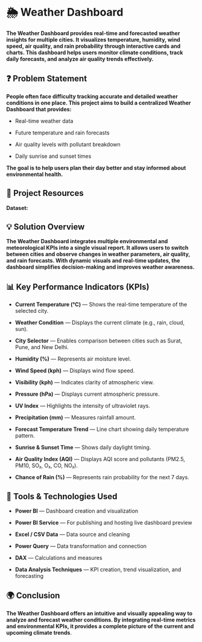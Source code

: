 # 🌦️ Weather Dashboard

**The Weather Dashboard provides real-time and forecasted weather insights for multiple cities. It visualizes temperature, humidity, wind speed, air quality, and rain probability through interactive cards and charts.
This dashboard helps users monitor climate conditions, track daily forecasts, and analyze air quality trends effectively.**

## ❓ Problem Statement

**People often face difficulty tracking accurate and detailed weather conditions in one place.
This project aims to build a centralized Weather Dashboard that provides:**

* Real-time weather data

* Future temperature and rain forecasts

* Air quality levels with pollutant breakdown

* Daily sunrise and sunset times

**The goal is to help users plan their day better and stay informed about environmental health.**

## 📁 Project Resources

**Dataset:** 

## 💡 Solution Overview

**The Weather Dashboard integrates multiple environmental and meteorological KPIs into a single visual report.
It allows users to switch between cities and observe changes in weather parameters, air quality, and rain forecasts.
With dynamic visuals and real-time updates, the dashboard simplifies decision-making and improves weather awareness.**

## 📊 Key Performance Indicators (KPIs)

* **Current Temperature (°C)** — Shows the real-time temperature of the selected city.

* **Weather Condition** — Displays the current climate (e.g., rain, cloud, sun).

* **City Selector** — Enables comparison between cities such as Surat, Pune, and New Delhi.

* **Humidity (%)** — Represents air moisture level.

* **Wind Speed (kph)** — Displays wind flow speed.

* **Visibility (kph)** — Indicates clarity of atmospheric view.

* **Pressure (hPa)** — Displays current atmospheric pressure.

* **UV Index** — Highlights the intensity of ultraviolet rays.

* **Precipitation (mm)** — Measures rainfall amount.

* **Forecast Temperature Trend** — Line chart showing daily temperature pattern.

* **Sunrise & Sunset Time** — Shows daily daylight timing.

* **Air Quality Index (AQI)** — Displays AQI score and pollutants (PM2.5, PM10, SO₂, O₃, CO, NO₂).

* **Chance of Rain (%)** — Represents rain probability for the next 7 days.


## 🧰 Tools & Technologies Used

* **Power BI** — Dashboard creation and visualization

* **Power BI Service** — For publishing and hosting live dashboard preview

* **Excel / CSV Data** — Data source and cleaning

*  **Power Query** — Data transformation and connection

* **DAX** — Calculations and measures

* **Data Analysis Techniques** — KPI creation, trend visualization, and forecasting
  
## 🌍 Conclusion

**The Weather Dashboard offers an intuitive and visually appealing way to analyze and forecast weather conditions.
By integrating real-time metrics and environmental KPIs, it provides a complete picture of the current and upcoming climate trends**.
